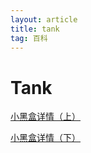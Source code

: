 ```yaml
---
layout: article
title: tank
tag: 百科
---
```


# Tank



<a href="https://api.xiaoheihe.cn/v3/bbs/app/api/web/share?link_id=64573683" target="_blank">小黑盒详情（上）</a>

<a href="https://api.xiaoheihe.cn/v3/bbs/app/api/web/share?link_id=64718171" target="_blank">小黑盒详情（下）</a>

